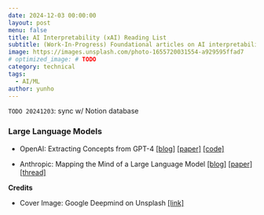 ```yaml
---
date: 2024-12-03 00:00:00
layout: post
menu: false
title: AI Interpretability (xAI) Reading List
subtitle: (Work-In-Progress) Foundational articles on AI interpretability / explainable AI.
image: https://images.unsplash.com/photo-1655720031554-a929595ffad7
# optimized_image: # TODO
category: technical
tags:
  - AI/ML
author: yunho
---
```


`TODO 20241203`: sync w/ Notion database

### Large Language Models

- OpenAI: Extracting Concepts from GPT-4 [[blog]](https://openai.com/index/extracting-concepts-from-gpt-4/) [[paper]](https://arxiv.org/abs/2406.04093) [[code]](https://github.com/openai/sparse_autoencoder)

- Anthropic: Mapping the Mind of a Large Language Model [[blog]](https://www.anthropic.com/research/mapping-mind-language-model) [[paper]](https://transformer-circuits.pub/2024/scaling-monosemanticity/index.html) [[thread]](https://transformer-circuits.pub/)

**Credits**
- Cover Image: Google Deepmind on Unsplash [[link]](https://unsplash.com/photos/chart-radar-chart-kUmcSBJcFPg)
